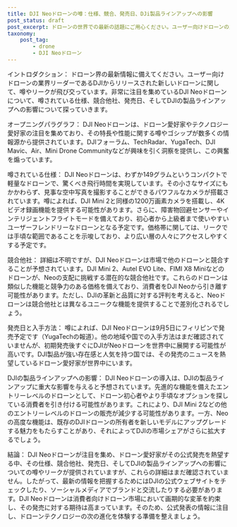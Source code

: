 ```yaml
---
title: DJI Neoドローンの噂：仕様、競合、発売日、DJi製品ラインアップへの影響
post_status: draft
post_excerpt: ドローンの世界での最新の話題にご用心ください。ユーザー向けドローンの業界リーダーであるDJIがリリースした新しいドローンに関して様々な噂やリークが広まっています。DJI Neoドローンは非常に注目を集めており、愛好家たちはその公式発売を熱望しています。この記事では、この待望のドローンについての噂やゴシップを掘り下げ、噂されている仕様、競合他社、発売日、そしてDJIの製品ラインアップへの影響について調査します。
taxonomy:
    post_tag:
        - drone
        - DJI Neoドローン
---
```


イントロダクション：
ドローン界の最新情報に備えてください。ユーザー向けドローンの業界リーダーであるDJIからリリースされた新しいドローンに関して、噂やリークが飛び交っています。非常に注目を集めているDJI Neoドローンについて、噂されている仕様、競合他社、発売日、そしてDJIの製品ラインアップへの影響について探っていきます。

オープニングパラグラフ：
DJI Neoドローンは、ドローン愛好家やテクノロジー愛好家の注目を集めており、その特長や性能に関する噂やゴシップが数多くの情報源から提供されています。DJIフォーラム、TechRadar、YugaTech、DJI Mavic、Air、Mini Drone Communityなどが興味を引く洞察を提供し、この興奮を煽っています。

噂されている仕様：
DJI Neoドローンは、わずか149グラムというコンパクトで軽量なドローンで、驚くべき飛行時間を実現しています。その小さなサイズにもかかわらず、見事な空中写真を撮影することができるパワフルなカメラが搭載されています。噂によれば、DJI Mini 2と同様の1200万画素カメラを搭載し、4Kビデオ録画機能を提供する可能性があります。さらに、障害物回避センサーやインテリジェントフライトモードを備えており、初心者から上級者まで使いやすいユーザーフレンドリーなドローンとなる予定です。価格帯に関しては、リークでは手頃な範囲であることを示唆しており、より広い層の人々にアクセスしやすくする予定です。

競合他社：
詳細は不明ですが、DJI Neoドローンは市場で他のドローンと競合することが予想されています。DJI Mini 2、Autel EVO Lite、FIMI X8 Miniなどのドローンが、Neoの支配に挑戦する潜在的な競合他社です。これらのドローンは類似した機能と競争力のある価格を備えており、消費者をDJI Neoから引き離す可能性があります。ただし、DJIの革新と品質に対する評判を考えると、Neoドローンは競合他社とは異なるユニークな機能を提供することで差別化されるでしょう。

発売日と入手方法：
噂によれば、DJI Neoドローンは9月5日にフィリピンで発売予定です（YugaTechの報道）。他の地域や国での入手方法はまだ確認されていませんが、初期発売後すぐにDJIがNeoドローンを世界中に展開する可能性が高いです。DJI製品が強い存在感と人気を持つ国では、その発売のニュースを熱望しているドローン愛好家が世界中にいます。

DJIの製品ラインアップへの影響：
DJI Neoドローンの導入は、DJIの製品ラインアップに重大な影響を与えると予想されています。先進的な機能を備えたエントリーレベルのドローンとして、ドローン初心者やより手頃なオプションを探している消費者を引き付ける可能性があります。これにより、DJI Mini 2などの他のエントリーレベルのドローンの販売が減少する可能性があります。一方、Neoの高度な機能は、既存のDJIドローンの所有者を新しいモデルにアップグレードする魅力をもたらすことがあり、それによってDJIの市場シェアがさらに拡大するでしょう。

結論：
DJI Neoドローンが注目を集め、ドローン愛好家がその公式発売を熱望する中、その仕様、競合他社、発売日、そしてDJIの製品ラインアップへの影響についての噂やリークが提供されていますが、これらの詳細はまだ確認されていません。したがって、最新の情報を把握するためにはDJIの公式ウェブサイトをチェックしたり、ソーシャルメディアでブランドと交流したりする必要があります。DJI Neoドローンは消費者向けドローン市場において画期的な変革を約束し、その発売に対する期待は高まっています。そのため、公式発表の情報に注目し、ドローンテクノロジーの次の進化を体験する準備を整えましょう。